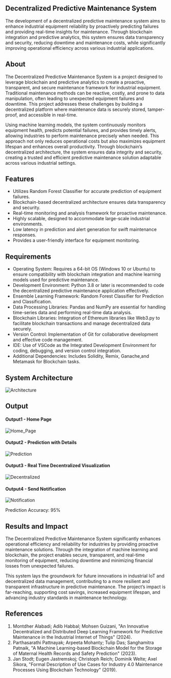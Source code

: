 ## Decentralized Predictive Maintenance System
The development of a decentralized predictive maintenance system aims to enhance industrial equipment reliability by proactively predicting failures and providing real-time insights for maintenance. Through blockchain integration and predictive analytics, this system ensures data transparency and security, reducing downtime and maintenance costs, while significantly improving operational efficiency across various industrial applications.

## About
The Decentralized Predictive Maintenance System is a project designed to leverage blockchain and predictive analytics to create a proactive, transparent, and secure maintenance framework for industrial equipment. Traditional maintenance methods can be reactive, costly, and prone to data manipulation, often leading to unexpected equipment failures and downtime. This project addresses these challenges by building a decentralized platform where maintenance data is securely stored, tamper-proof, and accessible in real-time.

Using machine learning models, the system continuously monitors equipment health, predicts potential failures, and provides timely alerts, allowing industries to perform maintenance precisely when needed. This approach not only reduces operational costs but also maximizes equipment lifespan and enhances overall productivity. Through blockchain’s decentralized architecture, the system ensures data integrity and security, creating a trusted and efficient predictive maintenance solution adaptable across various industrial settings.

## Features
* Utilizes Random Forest Classifier for accurate prediction of equipment failures.
* Blockchain-based decentralized architecture ensures data transparency and security.
* Real-time monitoring and analysis framework for proactive maintenance.
* Highly scalable, designed to accommodate large-scale industrial environments.
* Low latency in prediction and alert generation for swift maintenance responses.
* Provides a user-friendly interface for equipment monitoring.

## Requirements
* Operating System: Requires a 64-bit OS (Windows 10 or Ubuntu) to ensure compatibility with blockchain integration and machine learning models used for predictive maintenance.
* Development Environment: Python 3.8 or later is recommended to code the decentralized predictive maintenance application effectively.
* Ensemble Learning Framework: Random Forest Classifier for Prediction and Classification.
* Data Processing Libraries: Pandas and NumPy are essential for handling time-series data and performing real-time data analysis.
* Blockchain Libraries: Integration of Ethereum libraries like Web3.py to facilitate blockchain transactions and manage decentralized data securely.
* Version Control: Implementation of Git for collaborative development and effective code management.
* IDE: Use of VSCode as the Integrated Development Environment for coding, debugging, and version control integration.
* Additional Dependencies: Includes Solidity, Remix, Ganache,and Metamask for Blockchain tasks.

## System Architecture

![Architecture](https://github.com/user-attachments/assets/3588f051-a9c8-4a77-bc30-70f844b8c9a2)

## Output
#### Output1 - Home Page

![Home_Page](https://github.com/user-attachments/assets/f92cb2f0-cf68-4875-9388-92d02ad720f6)

#### Output2 - Prediction with Details
![Prediction](https://github.com/user-attachments/assets/0a5150cf-d45c-4a4f-b09d-b7fd5ab4ed65)

#### Output3 - Real Time Decentralized Visualization
![Decentralized](https://github.com/user-attachments/assets/19255c96-12e8-47d8-8aa0-a1b952ac2dc8)

#### Output4 - Send Notification
![Notification](https://github.com/user-attachments/assets/b3fad4d6-7995-44de-8a39-ac40ca2706b8)

Prediction Accuracy: 95%


## Results and Impact
The Decentralized Predictive Maintenance System significantly enhances operational efficiency and reliability for industries by providing proactive maintenance solutions. Through the integration of machine learning and blockchain, the project enables secure, transparent, and real-time monitoring of equipment, reducing downtime and minimizing financial losses from unexpected failures.

This system lays the groundwork for future innovations in industrial IoT and decentralized data management, contributing to a more resilient and transparent infrastructure in predictive maintenance. The project’s impact is far-reaching, supporting cost savings, increased equipment lifespan, and advancing industry standards in maintenance technology.

## References
1. Montdher Alabadi; Adib Habbal; Mohsen Guizani, "An Innovative Decentralized and Distributed Deep Learning Framework for Predictive Maintenance in the Industrial Internet of Things" (2024).
2. Parthasarathi Pattnayak; Arpeeta Mohanty; Tulip Das; Sanghamitra Patnaik, "A Machine Learning-based Blockchain Model for the Storage of Maternal Health Records and Safety Prediction" (2023).
3. Jan Stodt; Eugen Jastremskoj; Christoph Reich; Dominik Welte; Axel Sikora, "Formal Description of Use Cases for Industry 4.0 Maintenance Processes Using Blockchain Technology" (2019).




